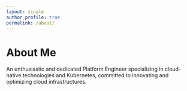 ```yaml
---
layout: single
author_profile: true
permalink: /about/
---
```

# About Me

An enthusiastic and dedicated Platform Engineer specializing in cloud-native technologies and Kubernetes, committed to innovating and optimizing cloud infrastructures.